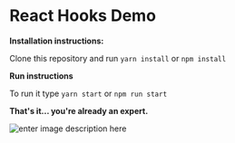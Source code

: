 # **React Hooks Demo**

  
  **Installation instructions:**

Clone this repository and run `yarn install` or `npm install`

**Run instructions**

To run it type `yarn start` or `npm run start`

**That's it... you're already an expert.**

![enter image description here](https://media.giphy.com/media/tm7z9vzRuJHSE/giphy.gif)

